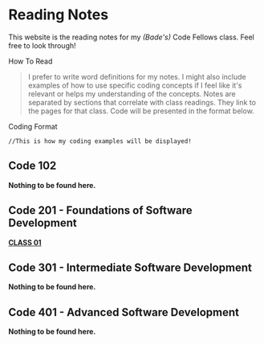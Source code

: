 # Reading Notes

This website is the reading notes for my *(Bade's)* Code Fellows class. Feel free to look through!

How To Read
> I prefer to write word definitions for my notes. I might also include examples of how to use specific coding concepts if I feel like it's relevant or helps my understanding of the concepts. Notes are separated by sections that correlate with class readings. They link to the pages for that class. Code will be presented in the format below.

Coding Format
```
//This is how my coding examples will be displayed!
```

## Code 102
**Nothing to be found here.**

## Code 201 - Foundations of Software Development
[**CLASS 01**](./class-01.md)

## Code 301 - Intermediate Software Development
**Nothing to be found here.**

## Code 401 - Advanced Software Development
**Nothing to be found here.**
